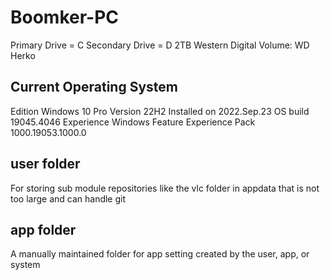 # Boomker-PC
Primary Drive = C
Secondary Drive = D
2TB
Western Digital
Volume: WD Herko

## Current Operating System
Edition	Windows 10 Pro
Version	22H2
Installed on	‎2022.‎Sep.‎23
OS build	19045.4046
Experience	Windows Feature Experience Pack 1000.19053.1000.0

## user folder
For storing sub module repositories like the vlc folder in appdata that is not too large and can handle git

## app folder
A manually maintained folder for app setting created by the user, app, or system